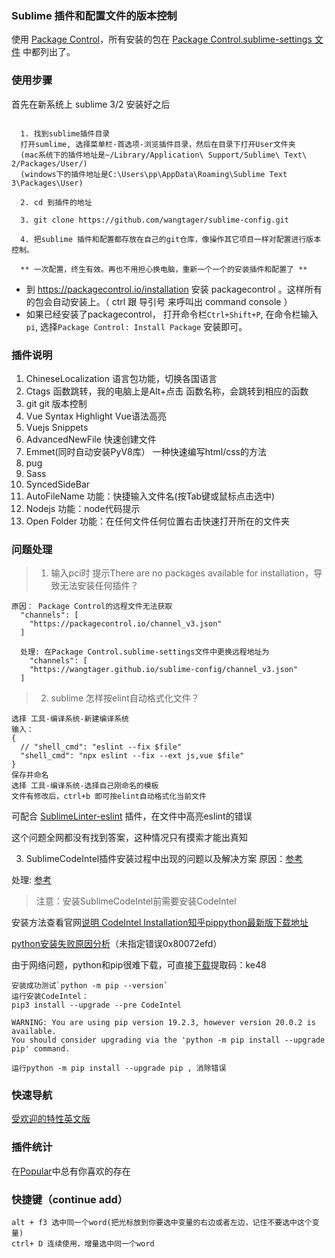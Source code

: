 ### Sublime 插件和配置文件的版本控制

使用 [Package
Control](https://packagecontrol.io/installation)，所有安装的包在 [Package
Control.sublime-settings 文件](https://github.com/wangtager/sublime-config/blob/master/Package%20Control.sublime-settings)
 中都列出了。



### 使用步骤

首先在新系统上 sublime 3/2 安装好之后

```console

  1. 找到sublime插件目录
  打开sumlime, 选择菜单栏-首选项-浏览插件目录，然后在目录下打开User文件夹
  (mac系统下的插件地址是~/Library/Application\ Support/Sublime\ Text\ 2/Packages/User/)
  (windows下的插件地址是C:\Users\pp\AppData\Roaming\Sublime Text 3\Packages\User)

  2. cd 到插件的地址

  3. git clone https://github.com/wangtager/sublime-config.git

  4. 把sublime 插件和配置都存放在自己的git仓库，像操作其它项目一样对配置进行版本控制。

  ** 一次配置，终生有效。再也不用担心换电脑，重新一个一个的安装插件和配置了 **

```

- 到 https://packagecontrol.io/installation 安装 packagecontrol 。这样所有的包会自动安装上。（ ctrl 跟 导引号 来呼叫出 command console ）
- 如果已经安装了packagecontrol， 打开命令栏`Ctrl+Shift+P`, 在命令栏输入`pi`, 选择`Package Control: Install Package` 安装即可。

### 插件说明
1. ChineseLocalization
  语言包功能，切换各国语言
2. Ctags
  函数跳转，我的电脑上是Alt+点击 函数名称，会跳转到相应的函数
3. git
  git 版本控制
4. Vue Syntax Highlight
  Vue语法高亮
5. Vuejs Snippets
6. AdvancedNewFile
  快速创建文件
7. Emmet(同时自动安装PyV8库）
  一种快速编写html/css的方法
8. pug
9. Sass
10. SyncedSideBar
11. AutoFileName
功能：快捷输入文件名(按Tab键或鼠标点击选中)
12. Nodejs
功能：node代码提示
13. Open Folder
功能：在任何文件任何位置右击快速打开所在的文件夹

### 问题处理
> 1. 输入pci时 提示There are no packages available for installation，导致无法安装任何插件？
```
原因： Package Control的远程文件无法获取
  "channels": [
    "https://packagecontrol.io/channel_v3.json"
  ]

  处理: 在Package Control.sublime-settings文件中更换远程地址为
    "channels": [
    "https://wangtager.github.io/sublime-config/channel_v3.json"
  ]
  ```
> 2. sublime 怎样按elint自动格式化文件？
```
选择 工具-编译系统-新建编译系统
输入：
{
  // "shell_cmd": "eslint --fix $file"
  "shell_cmd": "npx eslint --fix --ext js,vue $file"
}
保存并命名
选择 工具-编译系统-选择自己刚命名的模板
文件有修改后，ctrl+b 即可按elint自动格式化当前文件
```
可配合 [SublimeLinter-eslint](https://packagecontrol.io/packages/SublimeLinter-eslint) 插件，在文件中高亮eslint的错误

这个问题全网都没有找到答案，这种情况只有摸索才能出真知

3. SublimeCodeIntel插件安装过程中出现的问题以及解决方案
原因：[参考](https://blog.csdn.net/BuluGuy/article/details/100056412)

处理: [参考](https://blog.csdn.net/nalaluky/article/details/80864386)

>注意：安装SublimeCodeIntel前需要安装CodeIntel

安装方法查看官网[说明 CodeIntel Installation](https://packagecontrol.io/packages/SublimeCodeIntel)[知乎pip](https://zhuanlan.zhihu.com/p/38603105)[python最新版下载地址](https://www.python.org/downloads/release/python-382/)

[python安装失败原因分析](https://www.jianshu.com/p/bc1263f12c4f)（未指定错误0x80072efd）

由于网络问题，python和pip很难下载，可直接[下载](https://pan.baidu.com/s/1ju8YvUBYSgzSjD0ikDKfYw)提取码：ke48
```
安装成功测试`python -m pip --version`
运行安装CodeIntel：
pip3 install --upgrade --pre CodeIntel 

WARNING: You are using pip version 19.2.3, however version 20.0.2 is available.
You should consider upgrading via the 'python -m pip install --upgrade pip' command.

运行python -m pip install --upgrade pip , 消除错误
```


### 快速导航
[受欢迎的特性](http://www.sublimetext.cn/)[英文版](https://www.sublimetext.com/support)

### 插件统计
在[Popular](https://packagecontrol.io/)中总有你喜欢的存在

### 快捷键（continue add）

```
alt + f3 选中同一个word(把光标放到你要选中变量的右边或者左边，记住不要选中这个变量)
ctrl+ D 连续使用，增量选中同一个word
```







